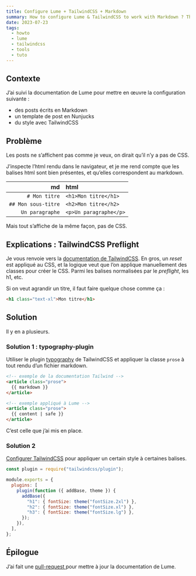 ```yaml
---
title: Configure Lume + TailwindCSS + Markdown
summary: How to configure Lume & TailwindCSS to work with Markdown ? The official Lume documentation was missing some tips.
date: 2023-07-23
tags:
  - howto
  - lume
  - tailwindcss
  - tools
  - tuto
---
```


## Contexte

J’ai suivi la documentation de Lume pour mettre en œuvre la configuration
suivante :

- des posts écrits en Markdown
- un template de post en Nunjucks
- du style avec TailwindCSS

## Problème

Les posts ne s’affichent pas comme je veux, on dirait qu’il n’y a pas de CSS.

J’inspecte l’html rendu dans le navigateur, et je me rend compte que les balises
html sont bien présentes, et qu’elles correspondent au markdown.

|                  md | html                   |
| ------------------: | :--------------------- |
|       `# Mon titre` | `<h1>Mon titre</h1>`   |
| `## Mon sous-titre` | `<h2>Mon titre</h2>`   |
|     `Un paragraphe` | `<p>Un paragraphe</p>` |

Mais tout s’affiche de la même façon, pas de CSS.

## Explications : TailwindCSS Preflight

Je vous renvoie vers la
[documentation de TailwindCSS](https://tailwindcss.com/docs/preflight). En gros,
un _reset_ est appliqué au CSS, et la logique veut que l’on applique
manuellement des classes pour créer le CSS. Parmi les balises normalisées par le
_preflight_, les h1, etc.

Si on veut agrandir un titre, il faut faire quelque chose comme ça :

```html
<h1 class="text-xl">Mon titre</h1>
```

## Solution

Il y en a plusieurs.

### Solution 1 : typography-plugin

Utiliser le plugin [typography](https://tailwindcss.com/docs/typography-plugin)
de TailwindCSS et appliquer la classe `prose` à tout rendu d’un fichier
markdown.

```html
<!-- exemple de la documentation Tailwind -->
<article class="prose">
  {{ markdown }}
</article>

<!-- exemple appliqué à Lume -->
<article class="prose">
  {{ content | safe }}
</article>
```

C’est celle que j’ai mis en place.

### Solution 2

[Configurer TailwindCSS](https://tailwindcss.com/docs/plugins#adding-base-styles)
pour appliquer un certain style à certaines balises.

```js
const plugin = require("tailwindcss/plugin");

module.exports = {
  plugins: [
    plugin(function ({ addBase, theme }) {
      addBase({
        "h1": { fontSize: theme("fontSize.2xl") },
        "h2": { fontSize: theme("fontSize.xl") },
        "h3": { fontSize: theme("fontSize.lg") },
      });
    }),
  ],
};
```

## Épilogue

J’ai fait une
<a href="https://lume.land/plugins/tailwindcss/#mix-with-markdown-%3A-%40tailwindcss%2Ftypography-plugin" target="_blank">
pull-request
</a> pour mettre à jour la documentation de Lume.
